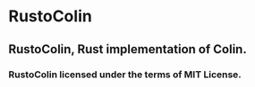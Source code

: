 # RustoColin
## RustoColin, Rust implementation of Colin.


### RustoColin licensed under the terms of MIT License.
